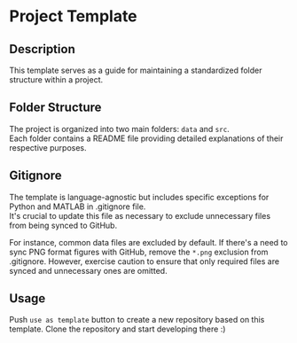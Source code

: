 # Project Template

## Description

This template serves as a guide for maintaining a standardized folder structure within a project.

## Folder Structure
The project is organized into two main folders: `data` and `src`. <br>
Each folder contains a README file providing detailed explanations of their respective purposes.

## Gitignore

The template is language-agnostic but includes specific exceptions for Python and MATLAB in .gitignore file. <br>
It's crucial to update this file as necessary to exclude unnecessary files from being synced to GitHub.

For instance, common data files are excluded by default.
If there's a need to sync PNG format figures with GitHub, remove the `*.png` exclusion from .gitignore.
However, exercise caution to ensure that only required files are synced and unnecessary ones are omitted.

## Usage
Push `use as template` button to create a new repository based on this template.
Clone the repository and start developing there :)
